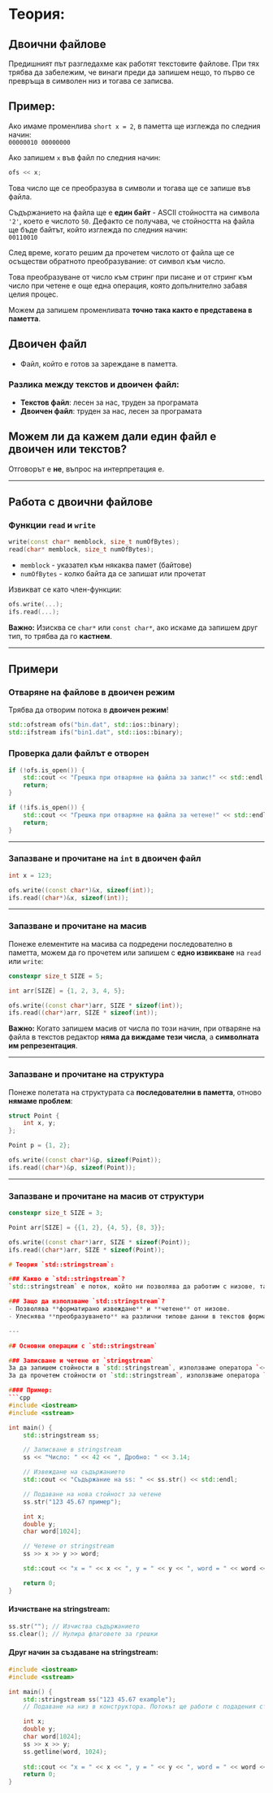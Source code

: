# Теория:
## Двоични файлове

Предишният път разгледахме как работят текстовите файлове. При тях трябва да забележим, че винаги преди да запишем нещо, то първо се превръща в символен низ и тогава се записва.

## Пример:
Ако имаме променлива `short x = 2`, в паметта ще изглежда по следния начин:  
`00000010 00000000`

Ако запишем `x` във файл по следния начин:
```cpp
ofs << x;
```
Това число ще се преобразува в символи и тогава ще се запише във файла. 

Съдържанието на файла ще е **един байт** - ASCII стойността на символа `'2'`, което е числото `50`. Дефакто се получава, че стойността на файла ще бъде байтът, 
който изглежда по следния начин:  
`00110010`

След време, когато решим да прочетем числото от файла ще се осъществи обратното преобразувание: от символ към число.

Това преобразуване от число към стринг при писане и от стринг към число при четене е още една операция, която допълнително забавя целия процес.

Можем да запишем променливата **точно така както е представена в паметта**.

## Двоичен файл
- Файл, който е готов за зареждане в паметта.

### Разлика между текстов и двоичен файл:
- **Текстов файл**: лесен за нас, труден за програмата
- **Двоичен файл**: труден за нас, лесен за програмата

## Можем ли да кажем дали един файл е двоичен или текстов?
Отговорът е **не**, въпрос на интерпретация е.

---

## Работа с двоични файлове

### Функции `read` и `write`

```cpp
write(const char* memblock, size_t numOfBytes);
read(char* memblock, size_t numOfBytes);
```

- `memblock` - указател към някаква памет (байтове)
- `numOfBytes` - колко байта да се запишат или прочетат

Извикват се като член-функции:
```cpp
ofs.write(...);
ifs.read(...);
```

**Важно:** Изисква се `char*` или `const char*`, ако искаме да запишем друг тип, то трябва да го **кастнем**.

---

## Примери

### Отваряне на файлове в двоичен режим
Трябва да отворим потока в **двоичен режим**!

```cpp
std::ofstream ofs("bin.dat", std::ios::binary);
std::ifstream ifs("bin1.dat", std::ios::binary);
```

### Проверка дали файлът е отворен
```cpp
if (!ofs.is_open()) {
    std::cout << "Грешка при отваряне на файла за запис!" << std::endl;
    return;
}

if (!ifs.is_open()) {
    std::cout << "Грешка при отваряне на файла за четене!" << std::endl;
    return;
}
```

---

### Запазване и прочитане на `int` в двоичен файл
```cpp
int x = 123;

ofs.write((const char*)&x, sizeof(int));
ifs.read((char*)&x, sizeof(int));
```

---

### Запазване и прочитане на масив
Понеже елементите на масива са подредени последователно в паметта, можем да го прочетем или запишем с **едно извикване** на `read` или `write`:
```cpp
constexpr size_t SIZE = 5;

int arr[SIZE] = {1, 2, 3, 4, 5};

ofs.write((const char*)arr, SIZE * sizeof(int));
ifs.read((char*)arr, SIZE * sizeof(int));
```

**Важно:** Когато запишем масив от числа по този начин, при отваряне на файла в текстов редактор **няма да виждаме тези числа**, а **символната им репрезентация**.

---

### Запазване и прочитане на структура
Понеже полетата на структурата са **последователни в паметта**, отново **нямаме проблем**:
```cpp
struct Point {
    int x, y;
};

Point p = {1, 2};

ofs.write((const char*)&p, sizeof(Point));
ifs.read((char*)&p, sizeof(Point));
```

---

### Запазване и прочитане на масив от структури
```cpp
constexpr size_t SIZE = 3;

Point arr[SIZE] = {{1, 2}, {4, 5}, {8, 3}};

ofs.write((const char*)arr, SIZE * sizeof(Point));
ifs.read((char*)arr, SIZE * sizeof(Point));

# Теория `std::stringstream`:

### Какво е `std::stringstream`?  
`std::stringstream` е поток, който ни позволява да работим с низове, така както бихме работили с файлове или стандартния вход/изход.  

### Защо да използваме `std::stringstream`?  
- Позволява **форматирано извеждане** и **четене** от низове.  
- Улеснява **преобразуването** на различни типове данни в текстов формат и обратно.  

---

## Основни операции с `std::stringstream`

### Записване и четене от `stringstream`  
За да запишем стойности в `std::stringstream`, използваме оператора `<<`, подобно на `std::cout`.  
За да прочетем стойности от `std::stringstream`, използваме оператора `>>`, подобно на `std::cin`.  

#### Пример:  
```cpp
#include <iostream>
#include <sstream>

int main() {
	std::stringstream ss;

	// Записване в stringstream
	ss << "Число: " << 42 << ", Дробно: " << 3.14;

	// Извеждане на съдържанието
	std::cout << "Съдържание на ss: " << ss.str() << std::endl;

	// Подаване на нова стойност за четене
	ss.str("123 45.67 пример");

	int x;
	double y;
	char word[1024];

	// Четене от stringstream
	ss >> x >> y >> word;

	std::cout << "x = " << x << ", y = " << y << ", word = " << word << std::endl;

	return 0;
}
```

#### Изчистване на stringstream:

```c++
ss.str(""); // Изчиства съдържанието 
ss.clear(); // Нулира флаговете за грешки
```

#### Друг начин за създаване на stringstream:

```c++
#include <iostream>
#include <sstream>

int main() {
	std::stringstream ss("123 45.67 example");
	// Подаване на низ в конструктора. Потокът ще работи с подадения стринг.

	int x;
	double y;
	char word[1024];
	ss >> x >> y;
	ss.getline(word, 1024);
    
	std::cout << "x = " << x << ", y = " << y << ", word = " << word << std::endl;
	return 0;
}

```
